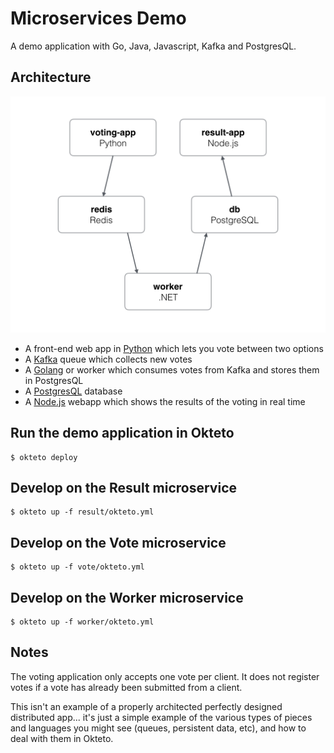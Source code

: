 # Microservices Demo

A demo application with Go, Java, Javascript, Kafka and PostgresQL.

## Architecture

![Architecture diagram](architecture.png)

* A front-end web app in [Python](/vote) which lets you vote between two options
* A [Kafka](https://bitnami.com/stack/kafka/helm) queue which collects new votes
* A [Golang](/worker) or worker which consumes votes from Kafka and stores them in PostgresQL
* A [PostgresQL](https://bitnami.com/stack/postgresql/helm) database
* A [Node.js](/result) webapp which shows the results of the voting in real time

## Run the demo application in Okteto

```
$ okteto deploy
```

## Develop on the Result microservice

```
$ okteto up -f result/okteto.yml
```

## Develop on the Vote microservice

```
$ okteto up -f vote/okteto.yml
```

## Develop on the Worker microservice

```
$ okteto up -f worker/okteto.yml
```

## Notes

The voting application only accepts one vote per client. It does not register votes if a vote has already been submitted from a client.

This isn't an example of a properly architected perfectly designed distributed app... it's just a simple
example of the various types of pieces and languages you might see (queues, persistent data, etc), and how to
deal with them in Okteto.
